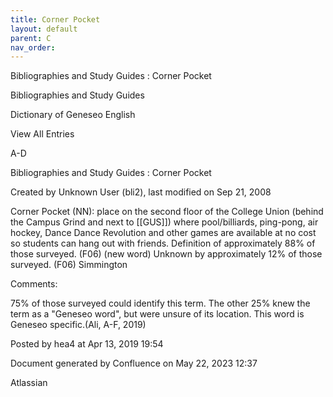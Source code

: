 ```yaml
---
title: Corner Pocket
layout: default
parent: C
nav_order:
---
```


Bibliographies and Study Guides : Corner Pocket

Bibliographies and Study Guides

Dictionary of Geneseo English

View All Entries

A-D

Bibliographies and Study Guides : Corner Pocket

Created by  Unknown User (bli2), last modified on Sep 21, 2008

Corner Pocket (NN): place on the second floor of the College Union (behind the Campus Grind and next to [[GUS]]) where pool/billiards, ping-pong, air hockey, Dance Dance Revolution and other games are available at no cost so students can hang out with friends. Definition of approximately 88% of those surveyed. (F06) (new word) Unknown by approximately 12% of those surveyed. (F06) Simmington

Comments:

75% of those surveyed could identify this term. The other 25% knew the term as a &quot;Geneseo word&quot;, but were unsure of its location. This word is Geneseo specific.(Ali, A-F, 2019)

Posted by hea4 at Apr 13, 2019 19:54

Document generated by Confluence on May 22, 2023 12:37

Atlassian
